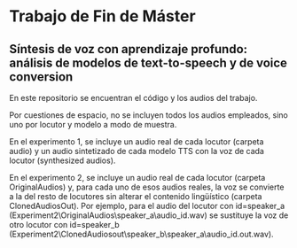 # Trabajo de Fin de Máster

## Síntesis de voz con aprendizaje profundo: análisis de modelos de text-to-speech y de voice conversion

En este repositorio se encuentran el código y los audios del trabajo. 

Por cuestiones de espacio, no se incluyen todos los audios empleados, sino uno por locutor y modelo a modo de muestra.

En el experimento 1, se incluye un audio real de cada locutor (carpeta audio) y un audio sintetizado de cada modelo TTS con la voz de cada locutor (synthesized audios).

En el experimento 2, se incluye un audio real de cada locutor (carpeta OriginalAudios) y, para cada uno de esos audios reales, la voz se convierte a la del resto de locutores sin alterar el contenido lingüístico (carpeta ClonedAudiosOut). Por ejemplo, para el audio del locutor con id=speaker_a (Experiment2\OriginalAudios\speaker_a\audio_id.wav) se sustituye la voz de otro locutor con id=speaker_b (Experiment2\ClonedAudiosout\speaker_b\speaker_a\audio_id.out.wav).